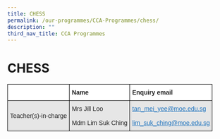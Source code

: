 ```yaml
---
title: CHESS
permalink: /our-programmes/CCA-Programmes/chess/
description: ""
third_nav_title: CCA Programmes
---
```

# **CHESS**

<table style="border-collapse:collapse;border-spacing:0" class="tg"><thead><tr><th style="background-color:#FFF;border-color:#000000;border-style:solid;border-width:1px;color:#222;font-family:Arial, sans-serif;font-size:14px;font-weight:bold;overflow:hidden;padding:10px 5px;text-align:left;vertical-align:top;word-break:normal"></th><th style="background-color:#FFF;border-color:#000000;border-style:solid;border-width:1px;color:#222;font-family:Arial, sans-serif;font-size:14px;font-weight:bold;overflow:hidden;padding:10px 5px;text-align:left;vertical-align:top;word-break:normal"><span style="font-weight:bold">Name</span></th><th style="background-color:#FFF;border-color:black;border-style:solid;border-width:1px;color:#222;font-family:Arial, sans-serif;font-size:14px;font-weight:bold;overflow:hidden;padding:10px 5px;text-align:left;vertical-align:top;word-break:normal"><span style="font-weight:bold">Enquiry email</span></th></tr></thead><tbody><tr><td style="background-color:#E6E6E6;border-color:#000000;border-style:solid;border-width:1px;color:#222;font-family:Arial, sans-serif;font-size:14px;overflow:hidden;padding:10px 5px;text-align:left;vertical-align:middle;word-break:normal">Teacher(s)-in-charge</td><td style="background-color:#E6E6E6;border-color:#000000;border-style:solid;border-width:1px;color:#222;font-family:Arial, sans-serif;font-size:14px;overflow:hidden;padding:10px 5px;text-align:left;vertical-align:top;word-break:normal">Mrs Jill Loo<br><br>Mdm Lim Suk Ching</td><td style="background-color:#E6E6E6;border-color:black;border-style:solid;border-width:1px;color:#1E73BE;font-family:Arial, sans-serif;font-size:14px;overflow:hidden;padding:10px 5px;text-align:left;text-decoration:underline;vertical-align:top;word-break:normal"><a href="mailto:tan_mei_yee@moe.edu.sg"><span style="text-decoration:underline;color:#1E73BE;background-color:transparent">tan_mei_yee@moe.edu.sg</span></a><br><br><a href="mailto:lim_suk_ching@moe.edu.sg"><span style="text-decoration:underline;color:#1E73BE;background-color:transparent">lim_suk_ching@moe.edu.sg</span></a></td></tr></tbody></table>